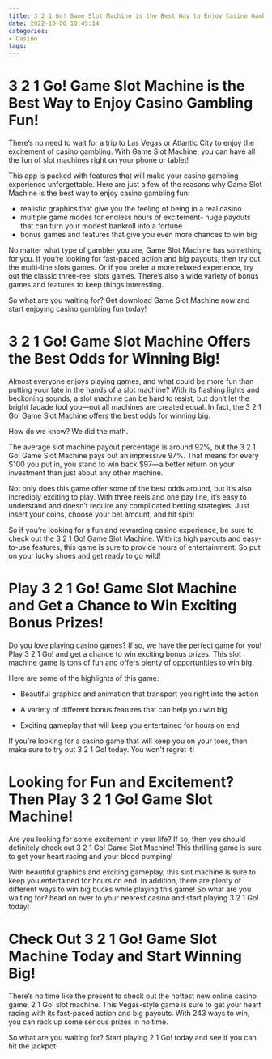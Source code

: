 ```yaml
---
title: 3 2 1 Go! Game Slot Machine is the Best Way to Enjoy Casino Gambling Fun!
date: 2022-10-06 10:45:14
categories:
- Casino
tags:
---
```



#  3 2 1 Go! Game Slot Machine is the Best Way to Enjoy Casino Gambling Fun!

There’s no need to wait for a trip to Las Vegas or Atlantic City to enjoy the excitement of casino gambling. With Game Slot Machine, you can have all the fun of slot machines right on your phone or tablet!

This app is packed with features that will make your casino gambling experience unforgettable. Here are just a few of the reasons why Game Slot Machine is the best way to enjoy casino gambling fun:

- realistic graphics that give you the feeling of being in a real casino
- multiple game modes for endless hours of excitement- huge payouts that can turn your modest bankroll into a fortune
- bonus games and features that give you even more chances to win big

No matter what type of gambler you are, Game Slot Machine has something for you. If you’re looking for fast-paced action and big payouts, then try out the multi-line slots games. Or if you prefer a more relaxed experience, try out the classic three-reel slots games. There’s also a wide variety of bonus games and features to keep things interesting.

So what are you waiting for? Get download Game Slot Machine now and start enjoying casino gambling fun today!

#  3 2 1 Go! Game Slot Machine Offers the Best Odds for Winning Big!

Almost everyone enjoys playing games, and what could be more fun than putting your fate in the hands of a slot machine? With its flashing lights and beckoning sounds, a slot machine can be hard to resist, but don’t let the bright facade fool you—not all machines are created equal. In fact, the 3 2 1 Go! Game Slot Machine offers the best odds for winning big.

How do we know? We did the math.

The average slot machine payout percentage is around 92%, but the 3 2 1 Go! Game Slot Machine pays out an impressive 97%. That means for every $100 you put in, you stand to win back $97—a better return on your investment than just about any other machine.

Not only does this game offer some of the best odds around, but it’s also incredibly exciting to play. With three reels and one pay line, it’s easy to understand and doesn’t require any complicated betting strategies. Just insert your coins, choose your bet amount, and hit spin!

So if you’re looking for a fun and rewarding casino experience, be sure to check out the 3 2 1 Go! Game Slot Machine. With its high payouts and easy-to-use features, this game is sure to provide hours of entertainment. So put on your lucky shoes and get ready to go wild!

#  Play 3 2 1 Go! Game Slot Machine and Get a Chance to Win Exciting Bonus Prizes!

Do you love playing casino games? If so, we have the perfect game for you! Play 3 2 1 Go! and get a chance to win exciting bonus prizes. This slot machine game is tons of fun and offers plenty of opportunities to win big.

Here are some of the highlights of this game:

- Beautiful graphics and animation that transport you right into the action

- A variety of different bonus features that can help you win big

- Exciting gameplay that will keep you entertained for hours on end

If you're looking for a casino game that will keep you on your toes, then make sure to try out 3 2 1 Go! today. You won't regret it!

#  Looking for Fun and Excitement? Then Play 3 2 1 Go! Game Slot Machine! 

Are you looking for some excitement in your life? If so, then you should definitely check out 3 2 1 Go! Game Slot Machine! This thrilling game is sure to get your heart racing and your blood pumping!

With beautiful graphics and exciting gameplay, this slot machine is sure to keep you entertained for hours on end. In addition, there are plenty of different ways to win big bucks while playing this game! So what are you waiting for? head on over to your nearest casino and start playing 3 2 1 Go! today!

#  Check Out 3 2 1 Go! Game Slot Machine Today and Start Winning Big!

There’s no time like the present to check out the hottest new online casino game, 2 1 Go! slot machine. This Vegas-style game is sure to get your heart racing with its fast-paced action and big payouts. With 243 ways to win, you can rack up some serious prizes in no time.

So what are you waiting for? Start playing 2 1 Go! today and see if you can hit the jackpot!